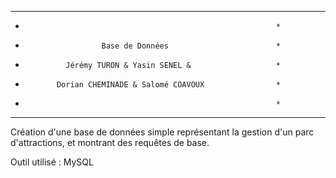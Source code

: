 ***************************************************************
*                                                             *
*                      Base de Données                        * 
*              Jérémy TURON & Yasin SENEL &                   *
*            Dorian CHEMINADE & Salomé COAVOUX                *
*                                                             *
***************************************************************

Création d'une base de données simple représentant la gestion
d'un parc d'attractions, et montrant des requêtes de base.

Outil utilisé :
MySQL
